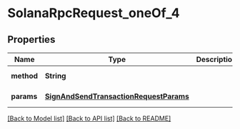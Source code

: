 # SolanaRpcRequest_oneOf_4

## Properties

| Name       | Type                                                                              | Description | Notes             |
| ---------- | --------------------------------------------------------------------------------- | ----------- | ----------------- |
| **method** | **String**                                                                        |             | [default to null] |
| **params** | [**SignAndSendTransactionRequestParams**](SignAndSendTransactionRequestParams.md) |             | [default to null] |

[[Back to Model list]](../README.md#documentation-for-models) [[Back to API list]](../README.md#documentation-for-api-endpoints) [[Back to README]](../README.md)
